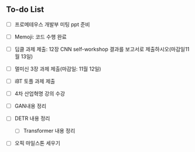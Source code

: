 ## To-do List
- [ ] 프로메테우스 개발부 미팅 ppt 준비
- [ ] Memoji: 코드 수행 완료

- [ ] 딥클 과제 제출: 12장 CNN self-workshop 결과를 보고서로 제출하시오(마감일11월 13일)
- [ ] 멀미신 3장 과제 제출(마감일: 11월 12일)
- [ ] iBT 토플 과제 제출
- [ ] 4차 산업혁명 강의 수강

- [ ] GAN내용 정리
- [ ] DETR 내용 정리
	- [ ] Transformer 내용 정리

- [ ] 오픽 마일스톤 세우기